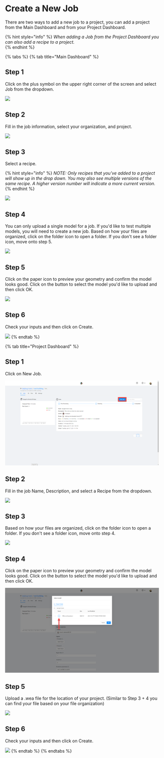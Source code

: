 # Create a New Job

There are two ways to add a new job to a project, you can add a project from the Main Dashboard and from your Project Dashboard. 

{% hint style="info" %}
_When adding a Job from the Project Dashboard  you can also add a recipe to a project._  
{% endhint %}

{% tabs %}
{% tab title="Main Dashboard" %}
## Step 1

Click on the plus symbol on the upper right corner of the screen and select Job from the dropdown.

![](../../.gitbook/assets/image%20%2811%29.png)

## Step 2

Fill in the job information, select your organization, and project.  

![](../../.gitbook/assets/image%20%285%29.png)

## Step 3

Select a recipe. 

{% hint style="info" %}
_NOTE: Only recipes that you've added to a project will show up in the drop down. You may also see multiple versions of the same recipe. A higher version number will indicate a more current version._
{% endhint %}

![](../../.gitbook/assets/image%20%2817%29.png)

## Step 4

You can only upload a single model for a job. If you'd like to test multiple models, you will need to create a new job. Based on how your files are organized, click on the folder icon to open a folder. If you don't see a folder icon, move onto step 5. 

![](../../.gitbook/assets/image%20%2825%29.png)

## Step 5

Click on the paper icon to preview your geometry and confirm the model looks good. Click on the button to select the model you'd like to upload and then click OK. 

![](../../.gitbook/assets/image%20%2819%29.png)

##  Step 6

Check your inputs and then click on Create. 

![](../../.gitbook/assets/image%20%2824%29.png)
{% endtab %}

{% tab title="Project Dashboard" %}
## Step 1

Click on New Job.

![](../../.gitbook/assets/image%20%2829%29%20%282%29%20%282%29%20%282%29%20%282%29%20%282%29.png)

## Step 2

Fill in the job Name, Description, and select a Recipe from the dropdown.  

![](../../.gitbook/assets/image%20%2838%29.png)

## Step 3

Based on how your files are organized, click on the folder icon to open a folder. If you don't see a folder icon, move onto step 4. 

![](../../.gitbook/assets/image%20%2837%29.png)

## Step 4

Click on the paper icon to preview your geometry and confirm the model looks good. Click on the button to select the model you'd like to upload and then click OK.

![](../../.gitbook/assets/image%20%2836%29%20%281%29%20%281%29.png)

## Step 5

Upload a .wea file for the location of your project. \(Similar to Step 3 + 4 you can find your file based on your file organization\)

![](../../.gitbook/assets/image%20%2846%29.png)

##  Step 6

Check your inputs and then click on Create. 

![](../../.gitbook/assets/image%20%2831%29.png)
{% endtab %}
{% endtabs %}

